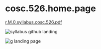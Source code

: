 # cosc.526.home.page  

[r.M.0.syllabus.cosc.526.pdf](https://github.com/cosc-526/cosc.526.home.page/files/11466873/r.M.0.syllabus.cosc.526.pdf)  

![syllabus github landing](https://github.com/cosc-526/cosc.526.home.page/assets/133147275/00be5452-c47c-4a45-86fe-b189bf62bb37)  

![g landing page](https://github.com/cosc-526/cosc.526.home.page/assets/133147275/cce139e0-0f57-4343-b6a5-31d69aed1002)  
